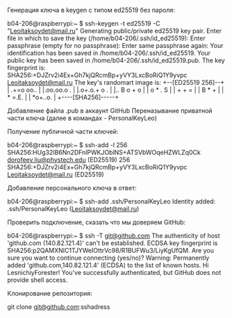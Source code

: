 Генерация ключа в keygen  с типом ed25519 без пароля:

b04-206@raspberrypi:~ $ ssh-keygen -t ed25519 -C "Leoitaksoydet@mail.ru"
Generating public/private ed25519 key pair.
Enter file in which to save the key (/home/b04-206/.ssh/id_ed25519): 
Enter passphrase (empty for no passphrase): 
Enter same passphrase again: 
Your identification has been saved in /home/b04-206/.ssh/id_ed25519.
Your public key has been saved in /home/b04-206/.ssh/id_ed25519.pub.
The key fingerprint is:
SHA256:+DJZrv2i4Ex+Gh7kjQRcmBp+yVY3LxcBoRiQ1Y9yvpc Leoitaksoydet@mail.ru
The key's randomart image is:
+--[ED25519 256]--+
| .+=o  oo..      |
|.oo.oo.o .       |
|.o+.o.+ o .      |
|.. B o + o       |
|  o * . S        |
|   + + =         |
|    B * +        |
|   * =.E.        |
|    *o+..o.      |
+----[SHA256]-----+

Добавление файла .pub в аккаунт GitHub
Переназывание приватной части ключа (далее в командах - PersonalKeyLeo)

Получение публичной части ключей:

b04-206@raspberrypi:~ $ ssh-add -l
256 SHA256:HUg32IB6Nn2DFnlPWKJOblNS+ATSVbWOqeHZWLZq0Ck dorofeev.liu@phystech.edu (ED25519)
256 SHA256:+DJZrv2i4Ex+Gh7kjQRcmBp+yVY3LxcBoRiQ1Y9yvpc Leoitaksoydet@mail.ru (ED25519)

Добавление персонального ключа в ответ:

b04-206@raspberrypi:~ $ ssh-add .ssh/PersonalKeyLeo
Identity added: .ssh/PersonalKeyLeo (Leoitaksoydet@mail.ru)

Проверить подключение, сказать что мы доверяем GitHub:

b04-206@raspberrypi:~ $ ssh -T git@github.com
The authenticity of host 'github.com (140.82.121.4)' can't be established.
ECDSA key fingerprint is SHA256:p2QAMXNIC1TJYWeIOttrVc98/R1BUFWu3/LiyKgUfQM.
Are you sure you want to continue connecting (yes/no)? 
Warning: Permanently added 'github.com,140.82.121.4' (ECDSA) to the list of known hosts.
Hi LesnichiyForester! You've successfully authenticated, but GitHub does not provide shell access.


Клонирование репозитория:

git clone git@github.com:sshadress
